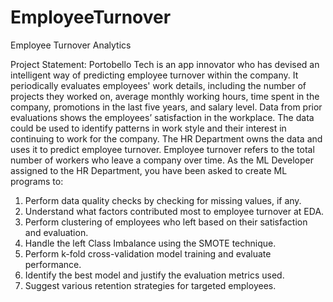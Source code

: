 # EmployeeTurnover

Employee Turnover Analytics

Project Statement:
Portobello Tech is an app innovator who has devised an intelligent way of predicting employee turnover within the company. It periodically evaluates employees' work details, including the number of projects they worked on, average monthly working hours, time spent in the company, promotions in the last five years, and salary level.
Data from prior evaluations shows the employees’ satisfaction in the workplace. The data could be used to identify patterns in work style and their interest in continuing to work for the company. 
The HR Department owns the data and uses it to predict employee turnover. Employee turnover refers to the total number of workers who leave a company over time.
As the ML Developer assigned to the HR Department, you have been asked to create ML programs to:
1.	Perform data quality checks by checking for missing values, if any.
2.	Understand what factors contributed most to employee turnover at EDA.
3.	Perform clustering of employees who left based on their satisfaction and evaluation.
4.	Handle the left Class Imbalance using the SMOTE technique.
5.	Perform k-fold cross-validation model training and evaluate performance. 
6.	Identify the best model and justify the evaluation metrics used. 
7.	Suggest various retention strategies for targeted employees.

